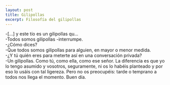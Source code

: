 ```yaml
---
layout: post
title: Gilipollas
excerpt: Filosofía del gilipollas
---
```


-[...] y este tío es un gilipollas qu...<br/>
-Todos somos gilipollas -interrumpe.<br/>
-¿Cómo dices?<br/>
-Que todos somos gilipollas para alguien, en mayor o menor medida.<br/>
-¿Y tú quién eres para meterte así en una conversación privada?<br/>
-Un gilipollas. Como tú, como ella, como ese señor. La diferencia es que yo lo tengo asumido y vosotros, seguramente, ni os lo habéis planteado y por eso lo usáis con tal ligereza. Pero no os preocupéis: tarde o temprano a todos nos llega el momento. Buen día.
